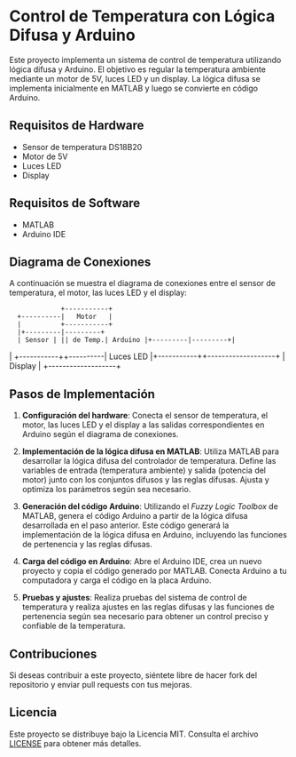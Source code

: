 # Control de Temperatura con Lógica Difusa y Arduino

Este proyecto implementa un sistema de control de temperatura utilizando lógica difusa y Arduino. El objetivo es regular la temperatura ambiente mediante un motor de 5V, luces LED y un display. La lógica difusa se implementa inicialmente en MATLAB y luego se convierte en código Arduino. 

## Requisitos de Hardware

- Sensor de temperatura DS18B20
- Motor de 5V
- Luces LED
- Display

## Requisitos de Software

- MATLAB
- Arduino IDE

## Diagrama de Conexiones

A continuación se muestra el diagrama de conexiones entre el sensor de temperatura, el motor, las luces LED y el display:

                 +-----------+
      +----------|   Motor   |
      |          +-----------+
      |+---------|---------+
      | Sensor | || de Temp.| Arduino |+---------|---------+|
| +-----------++----------| Luces LED |+-----------++-------------------+
      |      Display      |
      +-------------------+

## Pasos de Implementación

1. **Configuración del hardware**: Conecta el sensor de temperatura, el motor, las luces LED y el display a las salidas correspondientes en Arduino según el diagrama de conexiones.

2. **Implementación de la lógica difusa en MATLAB**: Utiliza MATLAB para desarrollar la lógica difusa del controlador de temperatura. Define las variables de entrada (temperatura ambiente) y salida (potencia del motor) junto con los conjuntos difusos y las reglas difusas. Ajusta y optimiza los parámetros según sea necesario.

3. **Generación del código Arduino**: Utilizando el *Fuzzy Logic Toolbox* de MATLAB, genera el código Arduino a partir de la lógica difusa desarrollada en el paso anterior. Este código generará la implementación de la lógica difusa en Arduino, incluyendo las funciones de pertenencia y las reglas difusas.

4. **Carga del código en Arduino**: Abre el Arduino IDE, crea un nuevo proyecto y copia el código generado por MATLAB. Conecta Arduino a tu computadora y carga el código en la placa Arduino.

5. **Pruebas y ajustes**: Realiza pruebas del sistema de control de temperatura y realiza ajustes en las reglas difusas y las funciones de pertenencia según sea necesario para obtener un control preciso y confiable de la temperatura.

## Contribuciones

Si deseas contribuir a este proyecto, siéntete libre de hacer fork del repositorio y enviar pull requests con tus mejoras.

## Licencia

Este proyecto se distribuye bajo la Licencia MIT. Consulta el archivo [LICENSE](./LICENSE) para obtener más detalles.
